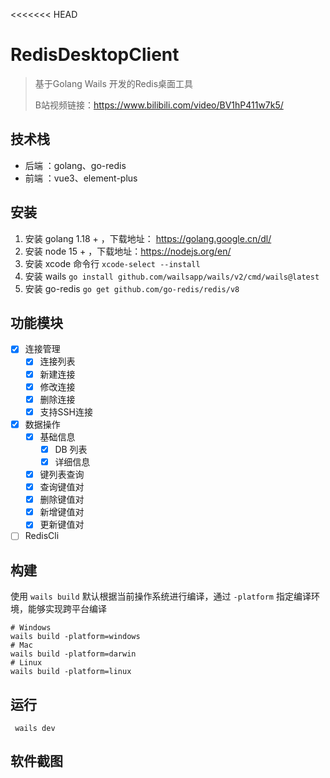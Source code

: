 <<<<<<< HEAD
# RedisDesktopClient

> 基于Golang Wails 开发的Redis桌面工具
> 
> B站视频链接：https://www.bilibili.com/video/BV1hP411w7k5/

## 技术栈

+ 后端 ：golang、go-redis
+ 前端 ：vue3、element-plus

## 安装

1. 安装 golang 1.18 + ，下载地址： https://golang.google.cn/dl/
2. 安装 node 15 + ，下载地址：https://nodejs.org/en/
3. 安装 xcode 命令行 `xcode-select --install`
4. 安装 wails `go install github.com/wailsapp/wails/v2/cmd/wails@latest`
5. 安装 go-redis `go get github.com/go-redis/redis/v8`

## 功能模块

+ [x] 连接管理
  + [x] 连接列表
  + [x] 新建连接
  + [x] 修改连接
  + [x] 删除连接
  + [x] 支持SSH连接
+ [x] 数据操作
  + [x] 基础信息
    + [x] DB 列表
    + [x] 详细信息
  + [x] 键列表查询
  + [x] 查询键值对
  + [x] 删除键值对
  + [x] 新增键值对
  + [x] 更新键值对
+ [ ] RedisCli

## 构建

使用 `wails build` 默认根据当前操作系统进行编译，通过 `-platform` 指定编译环境，能够实现跨平台编译

```shell
# Windows
wails build -platform=windows
# Mac
wails build -platform=darwin
# Linux
wails build -platform=linux
```

## 运行
```shell
 wails dev
```

## 软件截图


